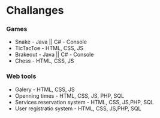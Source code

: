 # Challanges

### Games

- Snake - Java || C# - Console
- TicTacToe - HTML, CSS, JS
- Brakeout - Java || C# - Console
- Chess - HTML, CSS, JS

### Web tools

- Galery - HTML, CSS, JS
- Openning times - HTML, CSS, JS, PHP, SQL
- Services reservation system - HTML, CSS, JS,PHP, SQL
- User registratio system - HTML, CSS, JS,PHP, SQL
